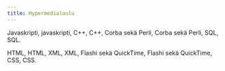 ```yaml
---
title: Hypermedialaulu
---
```

Javaskripti, javaskripti, C++, C++,
Corba sekä Perli, Corba sekä Perli,
SQL, SQL.

HTML, HTML, XML, XML,
Flashi sekä QuickTime, Flashi sekä QuickTime,
CSS, CSS.
